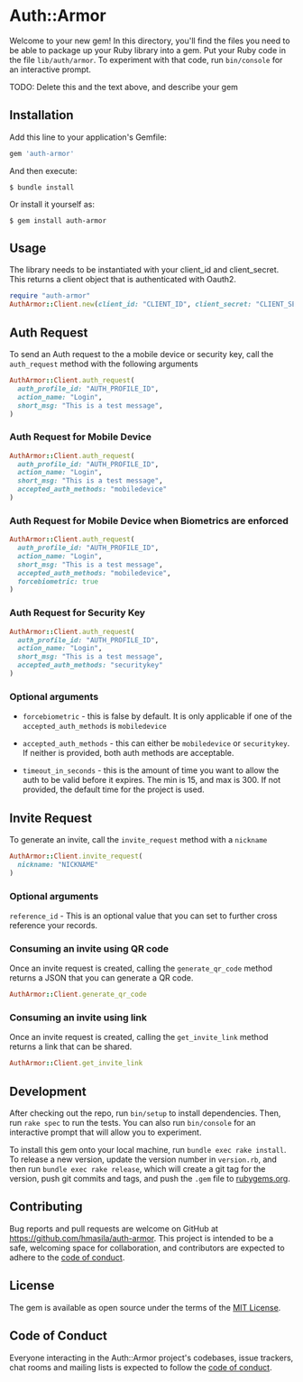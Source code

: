 # Auth::Armor

Welcome to your new gem! In this directory, you'll find the files you need to be able to package up your Ruby library into a gem. Put your Ruby code in the file `lib/auth/armor`. To experiment with that code, run `bin/console` for an interactive prompt.

TODO: Delete this and the text above, and describe your gem

## Installation

Add this line to your application's Gemfile:

```ruby
gem 'auth-armor'
```

And then execute:

    $ bundle install

Or install it yourself as:

    $ gem install auth-armor

## Usage

The library needs to be instantiated with your client_id and client_secret. This returns a client object that is authenticated with Oauth2.

```ruby
require "auth-armor"
AuthArmor::Client.new(client_id: "CLIENT_ID", client_secret: "CLIENT_SECRET")

```


## Auth Request

To send an Auth request to the a mobile device or security key, call the `auth_request` method with the following arguments

```ruby
AuthArmor::Client.auth_request(
  auth_profile_id: "AUTH_PROFILE_ID",
  action_name: "Login",
  short_msg: "This is a test message",
)
```

### Auth Request for Mobile Device

```ruby
AuthArmor::Client.auth_request(
  auth_profile_id: "AUTH_PROFILE_ID",
  action_name: "Login",
  short_msg: "This is a test message",
  accepted_auth_methods: "mobiledevice"
)
```

### Auth Request for Mobile Device when Biometrics are enforced

```ruby
AuthArmor::Client.auth_request(
  auth_profile_id: "AUTH_PROFILE_ID",
  action_name: "Login",
  short_msg: "This is a test message",
  accepted_auth_methods: "mobiledevice",
  forcebiometric: true
)
```

### Auth Request for Security Key

```ruby
AuthArmor::Client.auth_request(
  auth_profile_id: "AUTH_PROFILE_ID",
  action_name: "Login",
  short_msg: "This is a test message",
  accepted_auth_methods: "securitykey"
)
```

### Optional arguments


- `forcebiometric` - this is false by default. It is only applicable if one of the `accepted_auth_methods` is `mobiledevice`

- `accepted_auth_methods` - this can either be `mobiledevice` or `securitykey`. If neither is provided, both auth methods are acceptable.

- `timeout_in_seconds` - this is the amount of time you want to allow the auth to be valid before it expires. The min is 15, and max is 300. If not provided, the default time for the project is used.


## Invite Request

To generate an invite, call the `invite_request` method with a `nickname`

```ruby
AuthArmor::Client.invite_request(
  nickname: "NICKNAME"
)
```

### Optional arguments

`reference_id` - This is an optional value that you can set to further cross reference your records.

### Consuming an invite using QR code

Once an invite request is created, calling the `generate_qr_code` method returns a JSON that you can generate a QR code.

```ruby
AuthArmor::Client.generate_qr_code

```

### Consuming an invite using link

Once an invite request is created, calling the `get_invite_link` method returns a link that can be shared.


```ruby
AuthArmor::Client.get_invite_link
```

## Development

After checking out the repo, run `bin/setup` to install dependencies. Then, run `rake spec` to run the tests. You can also run `bin/console` for an interactive prompt that will allow you to experiment.

To install this gem onto your local machine, run `bundle exec rake install`. To release a new version, update the version number in `version.rb`, and then run `bundle exec rake release`, which will create a git tag for the version, push git commits and tags, and push the `.gem` file to [rubygems.org](https://rubygems.org).

## Contributing

Bug reports and pull requests are welcome on GitHub at https://github.com/hmasila/auth-armor. This project is intended to be a safe, welcoming space for collaboration, and contributors are expected to adhere to the [code of conduct](https://github.com/hmasila/auth-armor/blob/master/CODE_OF_CONDUCT.md).


## License

The gem is available as open source under the terms of the [MIT License](https://opensource.org/licenses/MIT).

## Code of Conduct

Everyone interacting in the Auth::Armor project's codebases, issue trackers, chat rooms and mailing lists is expected to follow the [code of conduct](https://github.com/hmasila/auth-armor/blob/master/CODE_OF_CONDUCT.md).
